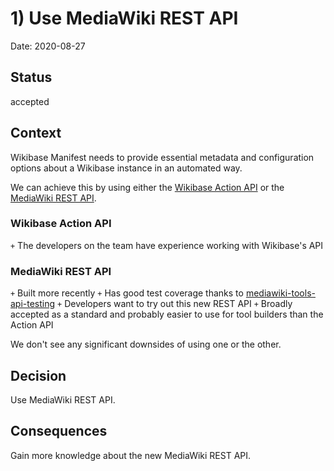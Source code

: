 # 1) Use MediaWiki REST API

Date: 2020-08-27

## Status

accepted

## Context

Wikibase Manifest needs to provide essential metadata and configuration options about a Wikibase instance in an automated way.

We can achieve this by using either the [Wikibase Action API](https://www.mediawiki.org/wiki/Wikibase/API) or the [MediaWiki REST API](https://www.mediawiki.org/wiki/API:REST_API).

### Wikibase Action API

`+` The developers on the team have experience working with Wikibase's API

### MediaWiki REST API

`+` Built more recently
`+` Has good test coverage thanks to [mediawiki-tools-api-testing](https://github.com/wikimedia/mediawiki-tools-api-testing)
`+` Developers want to try out this new REST API
`+` Broadly accepted as a standard and probably easier to use for tool builders than the Action API

We don't see any significant downsides of using one or the other.

## Decision

Use MediaWiki REST API.

## Consequences

Gain more knowledge about the new MediaWiki REST API.
